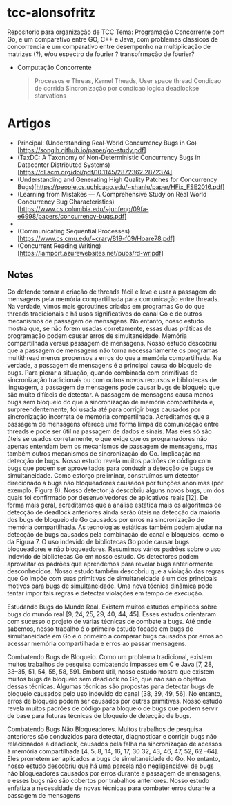 # tcc-alonsofritz
Repositorio para organização de TCC
Tema: Programação Concorrente com Go, e um comparativo entre GO, C++ e Java, com problemas classicos de concorrencia e um comparativo entre desempenho na multiplicação de matrizes (?), e/ou espectro de fourier ? transofrmação de fourier?

- Computação Concorrente
	> Processos e Threas, Kernel Theads, User space thread
	> Condicao de corrida
	> Sincronização por condicao logica
	> deadlockse starvations

# Artigos
- Principal: (Understanding Real-World Concurrency Bugs in Go)[https://songlh.github.io/paper/go-study.pdf]
- (TaxDC: A Taxonomy of Non-Deterministic Concurrency Bugs in Datacenter Distributed Systems)[https://dl.acm.org/doi/pdf/10.1145/2872362.2872374]
- (Understanding and Generating High Quality Patches for Concurrency Bugs)[https://people.cs.uchicago.edu/~shanlu/paper/HFix_FSE2016.pdf]
- (Learning from Mistakes — A Comprehensive Study on Real World Concurrency Bug Characteristics)[https://www.cs.columbia.edu/~junfeng/09fa-e6998/papers/concurrency-bugs.pdf]
- 
- (Communicating Sequential Processes)[https://www.cs.cmu.edu/~crary/819-f09/Hoare78.pdf]
- (Concurrent Reading Writing)[https://lamport.azurewebsites.net/pubs/rd-wr.pdf]

## Notes
Go defende tornar a criação de threads fácil e leve e usar a passagem de mensagens pela memória compartilhada para comunicação entre threads. Na verdade, vimos mais goroutines criadas em programas Go do que threads tradicionais e há usos significativos do canal Go e de outros mecanismos de passagem de mensagens. No entanto, nosso estudo mostra que, se não forem usadas corretamente, essas duas práticas de programação podem causar erros de simultaneidade. Memória compartilhada versus passagem de mensagens. Nosso estudo descobriu que a passagem de mensagens não torna necessariamente os programas multithread menos propensos a erros do que a memória compartilhada. Na verdade, a passagem de mensagens é a principal causa do bloqueio de bugs. Para piorar a situação, quando combinada com primitivas de sincronização tradicionais ou com outros novos recursos e bibliotecas de linguagem, a passagem de mensagens pode causar bugs de bloqueio que são muito difíceis de detectar. A passagem de mensagens causa menos bugs sem bloqueio do que a sincronização de memória compartilhada e, surpreendentemente, foi usada até para corrigir bugs causados por sincronização incorreta de memória compartilhada. Acreditamos que a passagem de mensagens oferece uma forma limpa de comunicação entre threads e pode ser útil na passagem de dados e sinais. Mas eles só são úteis se usados ​​corretamente, o que exige que os programadores não apenas entendam bem os mecanismos de passagem de mensagens, mas também outros mecanismos de sincronização do Go. Implicação na detecção de bugs. Nosso estudo revela muitos padrões de código com bugs que podem ser aproveitados para conduzir a detecção de bugs de simultaneidade. Como esforço preliminar, construímos um detector direcionado a bugs não bloqueadores causados por funções anônimas (por exemplo, Figura 8). Nosso detector já descobriu alguns novos bugs, um dos quais foi confirmado por desenvolvedores de aplicativos reais [12].
De forma mais geral, acreditamos que a análise estática mais os algoritmos de detecção de deadlock anteriores ainda serão úteis na detecção da maioria dos bugs de bloqueio de Go causados por erros na sincronização de memória compartilhada. As tecnologias estáticas também podem ajudar na detecção de bugs causados pela combinação de canal e bloqueios, como o da Figura 7. O uso indevido de bibliotecas Go pode causar bugs bloqueadores e não bloqueadores. Resumimos vários padrões sobre o uso indevido de bibliotecas Go em nosso estudo. Os detectores podem aproveitar os padrões que aprendemos para revelar bugs anteriormente desconhecidos. Nosso estudo também descobriu que a violação das regras que Go impõe com suas primitivas de simultaneidade é um dos principais motivos para bugs de simultaneidade. Uma nova técnica dinâmica pode tentar impor tais regras e detectar violações em tempo de execução.

Estudando Bugs do Mundo Real. Existem muitos estudos empíricos sobre bugs do mundo real [9, 24, 25, 29, 40, 44, 45]. Esses estudos orientaram com sucesso o projeto de várias técnicas de combate a bugs. Até onde sabemos, nosso trabalho é o primeiro estudo focado em bugs de simultaneidade em Go e o primeiro a comparar bugs causados por erros ao acessar memória compartilhada e erros ao passar mensagens.

Combatendo Bugs de Bloqueio. Como um problema tradicional, existem muitos trabalhos de pesquisa combatendo impasses em C e Java [7, 28, 33–35, 51, 54, 55, 58, 59]. Embora útil, nosso estudo mostra que existem muitos bugs de bloqueio sem deadlock no Go, que não são o objetivo dessas técnicas. Algumas técnicas são propostas para detectar bugs de bloqueio causados pelo uso indevido do canal [38, 39, 49, 56]. No entanto, erros de bloqueio podem ser causados por outras primitivas. Nosso estudo revela muitos padrões de código para bloqueio de bugs que podem servir de base para futuras técnicas de bloqueio de detecção de bugs.

Combatendo Bugs Não Bloqueadores. Muitos trabalhos de pesquisa anteriores são conduzidos para detectar, diagnosticar e corrigir bugs não relacionados a deadlock, causados pela falha na sincronização de acessos à memória compartilhada [4, 5, 8, 14, 16, 17, 30 32, 43, 46, 47, 52, 62 –64]. Eles prometem ser aplicados a bugs de simultaneidade do Go. No entanto, nosso estudo descobriu que há uma parcela não negligenciável de bugs não bloqueadores causados por erros durante a passagem de mensagens, e esses bugs não são cobertos por trabalhos anteriores. Nosso estudo enfatiza a necessidade de novas técnicas para combater erros durante a passagem de mensagens
